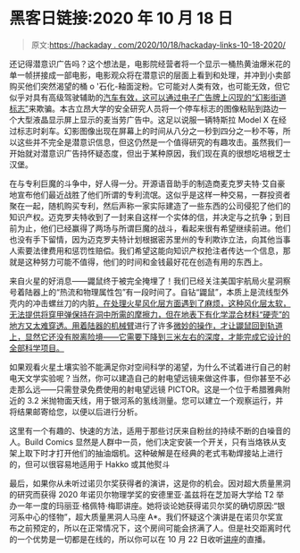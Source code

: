 # 黑客日链接:2020 年 10 月 18 日

> 原文:[https://hackaday . com/2020/10/18/hackaday-links-10-18-2020/](https://hackaday.com/2020/10/18/hackaday-links-october-18-2020/)

还记得潜意识广告吗？这个想法是，电影院经营者将一个显示一桶热黄油爆米花的单一帧拼接成一部电影，电影观众将在潜意识的层面上看到和处理，并冲到小卖部购买他们突然渴望的桶 o '石化-釉面淀粉。它可能对人类有效，也可能无效，但它似乎对具有高级驾驶辅助的[汽车有效，这可以通过电子广告牌上闪现的“幻影街道标志”](https://techxplore.com/news/2020-10-advanced-driver-assistance-susceptible-split-second-phantoms.html)来欺骗。本古立昂大学的安全研究人员将一个停车标志的图像粘贴到路边一个大型液晶显示屏上显示的麦当劳广告中。这足以说服一辆特斯拉 Model X 在经过标志时刹车。幻影图像出现在屏幕上的时间从八分之一秒到四分之一秒不等，所以这些并不完全是潜意识信息，但这仍然是一个值得研究的有趣攻击。虽然我们一开始就对潜意识广告持怀疑态度，但出于某种原因，我们现在真的很想吃培根芝士汉堡。

在与专利巨魔的斗争中，好人得一分。开源语音助手的制造商麦克罗夫特·艾自豪地宣布他们最近战胜了他们所谓的专利流氓。这似乎是这样一种交易，一群投资者聚在一起，随机购买专利，然后声称一家实际建造了一些东西的公司侵犯了他们的知识产权。迈克罗夫特收到了一封来自这样一个实体的信，并决定与之抗争；到目前为止，他们已经赢得了两场与所谓巨魔的战斗，看起来很有希望继续前进。他们也没有手下留情，因为迈克罗夫特计划根据密苏里州的专利欺诈立法，向其他当事人索要法律费用和惩罚性赔偿。我们希望这能向知识产权抢注者传达一个信息，那就是这种努力可能不值得，他们的时间和金钱最好花在创造有用的东西上。

来自火星的好消息——鼹鼠终于被完全掩埋了！我们已经关注美国宇航局火星洞察号着陆器上的“热流和物理属性包”有一段时间了。自钻“鼹鼠”，本质上是流线型外壳内的冲击螺丝刀的内脏[，在处理火星风化层方面遇到了麻烦，这种风化层太软，无法提供将穿甲弹保持在洞中所需的摩擦力，但在地表下有化学混合材料“硬壳”的地方又太难穿透。用着陆器的机械臂](https://hackaday.com/2019/10/28/hacking-mars-insight-mole-is-on-the-move-again/#more-382792)进行了许多[微妙的操作，才让鼹鼠回到轨道上，显然它还没有脱离险境——它需要下降到三米左右的深度，才能完成它设计的全部科学项目。](https://hackaday.com/2020/03/12/interplanetary-whack-a-mole-nasas-high-stakes-rescue-plan-for-insight-landers-science-mission/)

如果观看火星土壤实验不能满足你对空间科学的渴望，为什么不试着进行自己的射电天文学实验呢？当然，你可以建造自己的射电望远镜来做这件事，但你甚至不必走那么远——只需登录免费使用的射电望远镜 PICTOR。这是一个位于希腊雅典附近的 3.2 米抛物面天线，用于银河系的氢线测量。您可以建立一个观察运行，并将结果邮寄给您，以便以后进行分析。

这里有一个有趣的、快速的方法，适用于那些讨厌来自粉丝的持续不断的白噪音的人。Build Comics 显然是人群中一员，他们决定安装一个开关，只有当烙铁从支架上取下时才打开他们的抽油烟机。这种破解是在经典的老式韦勒焊接站上进行的，但可以很容易地适用于 Hakko 或其他熨斗

最后，如果你从未听过诺贝尔奖获得者的演讲，这是你的机会。因对超大质量黑洞的研究而获得 2020 年诺贝尔物理学奖的安德里亚·盖兹将在芝加哥大学给 T2 举办一年一度的玛丽亚·格佩特·梅耶讲座。她将谈论她获得诺贝尔奖的确切原因:“银河系中心的怪物”，超大质量黑洞人马座 A*。我们怀疑这个演讲是在诺贝尔奖宣布之前预定的，所以在正常情况下，这个房间可能会挤满了人。但是社交距离时代的一个优势是一切都是在线的，所以你可以在 10 月 22 日收听[讲座](https://physics.uchicago.edu/events/event/1584/)的直播。